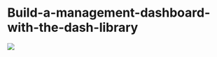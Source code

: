 # Build-a-management-dashboard-with-the-dash-library

<img src=https://s6.uupload.ir/files/rec_0002_6i4t.gif>
